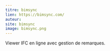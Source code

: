 ```yaml
---
titre: bimsync
lien: https://bimsync.com/
auteur: 
site: bimsync
image: bimsync.png
---
```


Viewer IFC en ligne avec gestion de remarques.
